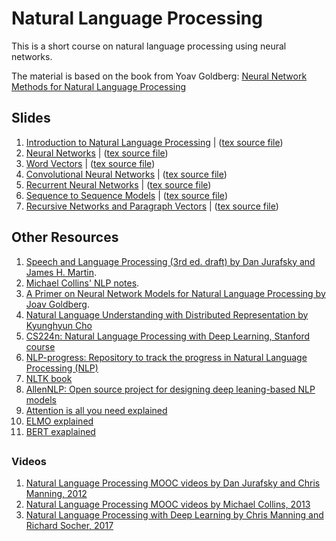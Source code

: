 
# Natural Language Processing

This is a short course on natural language processing using neural networks. 

The material is based on the book from Yoav Goldberg: 
[Neural Network Methods for Natural Language Processing](https://www.morganclaypool.com/doi/abs/10.2200/S00762ED1V01Y201703HLT037)



## Slides

1. [Introduction to Natural Language Processing](nlp/NLP-introduction.pdf) | ([tex source file](nlp/NLP-introduction.tex))
2. [Neural Networks](nlp/NLP-neural.pdf) | ([tex source file](nlp/NLP-neural.tex))
3. [Word Vectors](nlp/NLP-wordvectors.pdf) | ([tex source file](nlp/NLP-wordvectors.tex))
3. [Convolutional Neural Networks](nlp/NLP-CNN.pdf) | ([tex source file](nlp/NLP-CNN.tex))
4. [Recurrent Neural Networks](nlp/NLP-RNN.pdf) | ([tex source file](nlp/NLP-RNN.tex))
5. [Sequence to Sequence Models](nlp/NLP-seq2seq.pdf) | ([tex source file](nlp/NLP-seq2seq.tex))
6. [Recursive Networks and Paragraph Vectors](nlp/NLP-recursive.pdf) | ([tex source file](nlp/NLP-recursive.tex))



## Other Resources



1. [Speech and Language Processing (3rd ed. draft) by Dan Jurafsky and James H. Martin](https://web.stanford.edu/~jurafsky/slp3/).
2. [Michael Collins' NLP notes](http://www.cs.columbia.edu/~mcollins/).
3. [A Primer on Neural Network Models for Natural Language Processing by Joav Goldberg](https://u.cs.biu.ac.il/~yogo/nnlp.pdf).
4. [Natural Language Understanding with Distributed Representation by Kyunghyun Cho](https://arxiv.org/abs/1511.07916)
5. [CS224n: Natural Language Processing with Deep Learning, Stanford course](http://web.stanford.edu/class/cs224n/)
6. [NLP-progress: Repository to track the progress in Natural Language Processing (NLP)](http://nlpprogress.com/)
7. [NLTK book](http://www.nltk.org/book/)
8. [AllenNLP: Open source project for designing deep leaning-based NLP models](https://allennlp.org/)
9. [Attention is all you need explained](http://mlexplained.com/2017/12/29/attention-is-all-you-need-explained/)
10. [ELMO explained](http://mlexplained.com/2018/06/15/paper-dissected-deep-contextualized-word-representations-explained/)
11. [BERT exaplained](http://mlexplained.com/2019/01/07/paper-dissected-bert-pre-training-of-deep-bidirectional-transformers-for-language-understanding-explained/)

##  





### Videos 

1. [Natural Language Processing MOOC videos by Dan Jurafsky and Chris Manning, 2012](https://www.youtube.com/playlist?list=PLoROMvodv4rOFZnDyrlW3-nI7tMLtmiJZ&disable_polymer=true)
2. [Natural Language Processing MOOC videos by Michael Collins, 2013](https://www.youtube.com/channel/UCB_JX4jH3QQmp69rmkWpl1A/playlists?shelf_id=3&view=50&sort=dd)
3. [Natural Language Processing with Deep Learning by Chris Manning and Richard Socher, 2017](https://www.youtube.com/playlist?list=PL3FW7Lu3i5Jsnh1rnUwq_TcylNr7EkRe6)